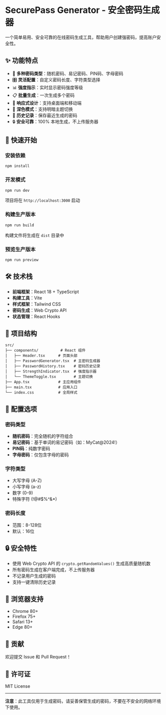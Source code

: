 # SecurePass Generator - 安全密码生成器

一个简单易用、安全可靠的在线密码生成工具，帮助用户创建强密码，提高账户安全性。

## ✨ 功能特点

- 🔐 **多种密码类型**：随机密码、易记密码、PIN码、字母密码
- 🎛️ **灵活配置**：自定义密码长度、字符类型选择
- 📊 **强度指示**：实时显示密码强度等级
- 📋 **批量生成**：一次生成多个密码
- 📱 **响应式设计**：支持桌面端和移动端
- 🌙 **深色模式**：支持明暗主题切换
- 📜 **历史记录**：保存最近生成的密码
- 🔒 **安全可靠**：100% 本地生成，不上传服务器

## 🚀 快速开始

### 安装依赖

```bash
npm install
```

### 开发模式

```bash
npm run dev
```

项目将在 `http://localhost:3000` 启动

### 构建生产版本

```bash
npm run build
```

构建文件将生成在 `dist` 目录中

### 预览生产版本

```bash
npm run preview
```

## 🛠️ 技术栈

- **前端框架**：React 18 + TypeScript
- **构建工具**：Vite
- **样式框架**：Tailwind CSS
- **密码生成**：Web Crypto API
- **状态管理**：React Hooks

## 📁 项目结构

```
src/
├── components/          # React 组件
│   ├── Header.tsx      # 页面头部
│   ├── PasswordGenerator.tsx  # 主密码生成器
│   ├── PasswordHistory.tsx    # 密码历史记录
│   ├── StrengthIndicator.tsx  # 强度指示器
│   └── ThemeToggle.tsx        # 主题切换
├── App.tsx             # 主应用组件
├── main.tsx            # 应用入口
└── index.css           # 全局样式
```

## 🔧 配置选项

### 密码类型
- **随机密码**：完全随机的字符组合
- **易记密码**：基于单词的易记密码（如：MyCat@2024!）
- **PIN码**：纯数字密码
- **字母密码**：仅包含字母的密码

### 字符类型
- 大写字母 (A-Z)
- 小写字母 (a-z)
- 数字 (0-9)
- 特殊字符 (!@#$%^&*)

### 密码长度
- 范围：8-128位
- 默认：16位

## 🔒 安全特性

- 使用 Web Crypto API 的 `crypto.getRandomValues()` 生成高质量随机数
- 所有密码生成在客户端完成，不上传服务器
- 不记录用户生成的密码
- 支持一键清除历史记录

## 📱 浏览器支持

- Chrome 80+
- Firefox 75+
- Safari 13+
- Edge 80+

## 🤝 贡献

欢迎提交 Issue 和 Pull Request！

## 📄 许可证

MIT License

---

**注意**：此工具仅用于生成密码，请妥善保管生成的密码，不要在不安全的网络环境下使用。

